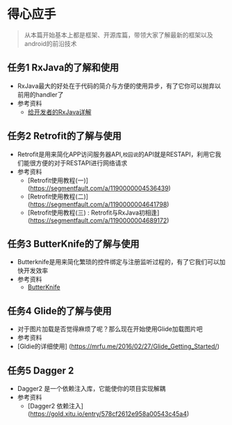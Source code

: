 # 得心应手
> 从本篇开始基本上都是框架、开源库篇，带领大家了解最新的框架以及android的前沿技术

## 任务1 RxJava的了解和使用
- RxJava最大的好处在于代码的简介与方便的使用异步，有了它你可以抛弃以前用的handler了
- 参考资料
	- [给开发者的RxJava详解](http://gank.io/post/560e15be2dca930e00da1083)

## 任务2 Retrofit的了解与使用
- Retrofit是用来简化APP访问服务器API,``校园说``的API就是RESTAPI，利用它我们能很方便的对于RESTAPI进行网络请求
- 参考资料
	- [Retrofit使用教程(一)] (https://segmentfault.com/a/1190000004536439)
	- [Retrofit使用教程(二)] (https://segmentfault.com/a/1190000004641798)
	- [Retrofit使用教程(三) : Retrofit与RxJava初相逢] (https://segmentfault.com/a/1190000004689172)

## 任务3 ButterKnife的了解与使用
- Butterknife是用来简化繁琐的控件绑定与注册监听过程的，有了它我们可以加快开发效率
- 参考资料
   - [ButterKnife](http://www.cnblogs.com/zhaoyanjun/p/6016341.html)	 
	
## 任务4 Glide的了解与使用
- 对于图片加载是否觉得麻烦了呢？那么现在开始使用Glide加载图片吧
- 参考资料
 - [Gldie的详细使用] (https://mrfu.me/2016/02/27/Glide_Getting_Started/)

## 任务5 Dagger 2
- Dagger2 是一个依赖注入库，它能使你的项目实现解耦
- 参考资料
	- [Dagger2 依赖注入] (https://gold.xitu.io/entry/578cf2612e958a00543c45a4)